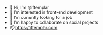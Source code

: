 - 👋 Hi, I’m @iftemplar
- 👀 I’m interested in front-end development
- 🌱 I’m currently looking for a job
- 💞️ I’m happy to collaborate on social projects
- 📫 https://iftemplar.com

<!---
iftemplar/iftemplar is a ✨ special ✨ repository because its `README.md` (this file) appears on your GitHub profile.
You can click the Preview link to take a look at your changes.
--->
